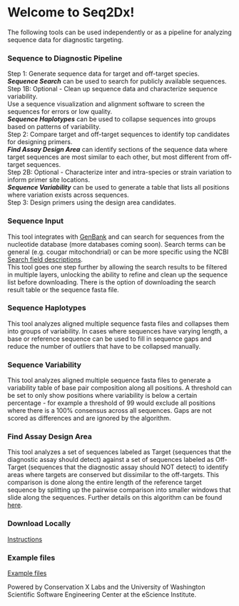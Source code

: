 # Welcome to Seq2Dx!
The following tools can be used independently or as a pipeline for analyzing sequence data for diagnostic targeting. 

### Sequence to Diagnostic Pipeline
Step 1: 
Generate sequence data for target and off-target species.  
***Sequence Search*** can be used to search for publicly available sequences.  
Step 1B: 
Optional - Clean up sequence data and characterize sequence variability.  
Use a sequence visualization and alignment software to screen the sequences for errors or low quality.  
***Sequence Haplotypes*** can be used to collapse sequences into groups based on patterns of variability.  
Step 2: 
Compare target and off-target sequences to identify top candidates for designing primers.  
***Find Assay Design Area*** can identify sections of the sequence data where target sequences are most similar to each other, but most different from off-target sequences.  
Step 2B: 
Optional - Characterize inter and intra-species or strain variation to inform primer site locations.  
***Sequence Variability*** can be used to generate a table that lists all positions where variation exists across sequences.  
Step 3: 
Design primers using the design area candidates.  

### Sequence Input
This tool integrates with [GenBank](https://www.ncbi.nlm.nih.gov/nucleotide/) and can search for sequences from the nucleotide database (more databases coming soon). Search terms can be general (e.g. cougar mitochondrial) or can be more specific using the NCBI [Search field descriptions](https://www.ncbi.nlm.nih.gov/books/NBK49540/).  
This tool goes one step further by allowing the search results to be filtered in multiple layers, unlocking the ability to refine and clean up the sequence list before downloading. There is the option of downloading the search result table or the sequence fasta file.  

### Sequence Haplotypes
This tool analyzes aligned multiple sequence fasta files and collapses them into groups of variability. In cases where sequences have varying length, a base or reference sequence can be used to fill in sequence gaps and reduce the number of outliers that have to be collapsed manually.  

### Sequence Variability
This tool analyzes aligned multiple sequence fasta files to generate a variability table of base pair composition along all positions. A threshold can be set to only show positions where variability is below a certain percentage - for example a threshold of 99 would exclude all positions where there is a 100% consensus across all sequences. Gaps are not scored as differences and are ignored by the algorithm.   

### Find Assay Design Area
This tool analyzes a set of sequences labeled as Target (sequences that the diagnostic assay should detect) against a set of sequences labeled as Off-Target (sequences that the diagnostic assay should NOT detect) to identify areas where targets are conserved but dissimilar to the off-targets. This comparison is done along the entire length of the reference target sequence by splitting up the pairwise comparison into smaller windows that slide along the sequences. Further details on this algorithm can be found [here](https://github.com/kmceres/Thylacine_Design/tree/main/general_primer_design).  

### Download Locally
[Instructions](https://github.com/uw-ssec/neglected-diagnostics/blob/main/CONTRIBUTING.md)

### Example files
[Example files](https://github.com/uw-ssec/neglected-diagnostics/blob/main/data/)

Powered by Conservation X Labs and the University of Washington Scientific Software Engineering Center at the eScience Institute.
